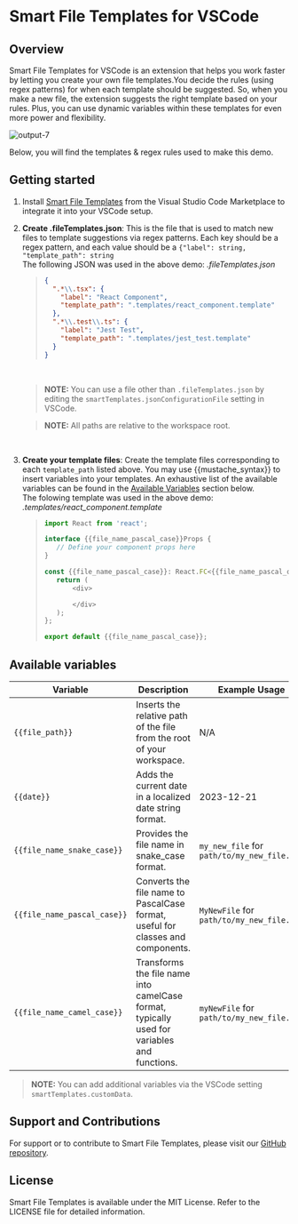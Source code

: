 # Smart File Templates for VSCode

## Overview

Smart File Templates for VSCode is an extension that helps you work faster by letting you create your own file templates.You decide the rules (using regex patterns) for when each template should be suggested. So, when you make a new file, the extension suggests the right template based on your rules. Plus, you can use dynamic variables within these templates for even more power and flexibility.

![output-7](https://github.com/tnesbitt210/smart-file-templates/assets/10647853/4912072f-82e8-4449-b8de-0cf605aa6a33)

Below, you will find the templates & regex rules used to make this demo.

## Getting started

1. Install [Smart File Templates](https://marketplace.visualstudio.com/items?itemName=TrevorNesbitt.smart-file-templates) from the Visual Studio Code Marketplace to integrate it into your VSCode setup.
   <br>

2. **Create .fileTemplates.json**: This is the file that is used to match new files to template suggestions via regex patterns. Each key should be a regex pattern, and each value should be a `{"label": string, "template_path": string`
   <br>
   The following JSON was used in the above demo:
   _.fileTemplates.json_

   > ```json
   > {
   >   ".*\\.tsx": {
   >     "label": "React Component",
   >     "template_path": ".templates/react_component.template"
   >   },
   >   ".*\\.test\\.ts": {
   >     "label": "Jest Test",
   >     "template_path": ".templates/jest_test.template"
   >   }
   > }
   > ```

   <br>

   > **NOTE:** You can use a file other than `.fileTemplates.json` by editing the `smartTemplates.jsonConfigurationFile` setting in VSCode.

   > **NOTE:** All paths are relative to the workspace root.

   <br>

3. **Create your template files**: Create the template files corresponding to each `template_path` listed above. You may use {{mustache_syntax}} to insert variables into your templates. An exhaustive list of the available variables can be found in the [Available Variables](#available-variables) section below.
   <br>
   The folowing template was used in the above demo:
   _.templates/react_component.template_

   > ```js
   > import React from 'react';
   >
   > interface {{file_name_pascal_case}}Props {
   >    // Define your component props here
   > }
   >
   > const {{file_name_pascal_case}}: React.FC<{{file_name_pascal_case}}Props> = (props) => {
   >    return (
   >        <div>
   >
   >        </div>
   >    );
   > };
   >
   > export default {{file_name_pascal_case}};
   > ```

## Available variables

| Variable                    | Description                                                                                 | Example Usage                               |
| --------------------------- | ------------------------------------------------------------------------------------------- | ------------------------------------------- |
| `{{file_path}}`             | Inserts the relative path of the file from the root of your workspace.                      | N/A                                         |
| `{{date}}`                  | Adds the current date in a localized date string format.                                    | 2023-12-21                                  |
| `{{file_name_snake_case}}`  | Provides the file name in snake_case format.                                                | `my_new_file` for `path/to/my_new_file.tsx` |
| `{{file_name_pascal_case}}` | Converts the file name to PascalCase format, useful for classes and components.             | `MyNewFile` for `path/to/my_new_file.tsx`   |
| `{{file_name_camel_case}}`  | Transforms the file name into camelCase format, typically used for variables and functions. | `myNewFile` for `path/to/my_new_file.tsx`   |

> **NOTE:** You can add additional variables via the VSCode setting `smartTemplates.customData`.

## Support and Contributions

For support or to contribute to Smart File Templates, please visit our [GitHub repository](https://github.com/tnesbitt210/smart-file-templates).

## License

Smart File Templates is available under the MIT License. Refer to the LICENSE file for detailed information.
